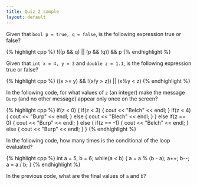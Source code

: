 ```yaml
---
title: Quiz 2 sample
layout: default
---
```


Given that `bool p = true, q = false`, is the following expression true or
false?

{% highlight cpp %}
!((p && q) || (p && !q)) && p
{% endhighlight %}

Given that `int x = 4, y = 3` and `double z = 1.1`, is the following expression
true or false?

{% highlight cpp %}
((x >= y) && !(x/y > z)) || (x%y < z)
{% endhighlight %}

In the following code, for what values of `z` (an integer) make the message
`Burp` (and no other message) appear only once on the screen?

{% highlight cpp %}
if(z < 0)
{
    if(z < 3)
    {
        cout << "Belch" << endl;
    }
    if(z < 4)
    {
        cout << "Burp" << endl;
    }
    else
    {
        cout << "Blech" << endl;
    }
}
else if(z == 0)
{
    cout << "Burp" << endl;
}
else
{
    if(z == -1)
    {
        cout << "Belch" << endl;
    }
    else
    {
        cout << "Burp" << endl;
    }
}
{% endhighlight %}

In the following code, how many times is the conditional of the loop evaluated?

{% highlight cpp %}
int a = 5, b = 6;
while(a < b)
{
    a = a % (b - a);
    a++;
    b--;
    a = a / b;
}
{% endhighlight %}

In the previous code, what are the final values of `a` and `b`?


